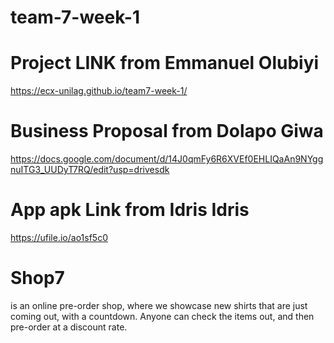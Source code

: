 # team-7-week-1


# Project LINK from Emmanuel Olubiyi
 https://ecx-unilag.github.io/team7-week-1/

# Business Proposal from Dolapo Giwa
https://docs.google.com/document/d/14J0qmFy6R6XVEf0EHLIQaAn9NYggnuITG3_UUDyT7RQ/edit?usp=drivesdk

# App apk Link from Idris Idris

https://ufile.io/ao1sf5c0

# Shop7
is an online pre-order shop, where we showcase new shirts that are just coming out, with a countdown.
Anyone can check the items out, and then pre-order at a discount rate.
